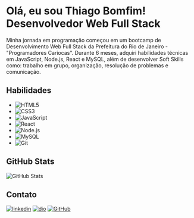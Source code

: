 
# Olá, eu sou Thiago Bomfim! Desenvolvedor Web Full Stack


Minha jornada em programação começou em um bootcamp de Desenvolvimento Web Full Stack da Prefeitura do Rio de Janeiro - "Programadores Cariocas". Durante 6 meses, adquiri habilidades técnicas em JavaScript, Node.js, React e MySQL, além de desenvolver Soft Skills como: trabalho em grupo, organização, resolução de problemas e comunicação. 




## Habilidades

- ![HTML5](https://img.shields.io/badge/HTML5-07062e?style=for-the-badge&logo=html5&logoColor=0A66C2)
- ![CSS3](https://img.shields.io/badge/CSS3-07062e?style=for-the-badge&logo=css3&logoColor=0A66C2)
- ![JavaScript](https://img.shields.io/badge/JavaScript-07062e?style=for-the-badge&logo=javascript&logoColor=0A66C2)
- ![React](https://img.shields.io/badge/React-07062e?style=for-the-badge&logo=react&logoColor=0A66C2)
- ![Node.js](https://img.shields.io/badge/-Node.js-07062e?style=for-the-badge&amp;logo=node.js&logoColor=0A66C2)
- ![MySQL](https://img.shields.io/badge/-MySQL-07062e?style=for-the-badge&amp;logo=mysql&logoColor=0A66C2)
- ![Git](https://img.shields.io/badge/-git-07062e?style=for-the-badge&amp;logo=git&logoColor=0A66C2)


## GitHub Stats
![GitHub Stats](https://github-readme-stats.vercel.app/api?username=thigsbomfim&theme=holi&bg_color=07062e&border_color=30A3DC&show_icons=true&icon_color=1da2d8&title_color=1da2d8&text_color=def3f6)
## Contato

[![linkedin](https://img.shields.io/badge/linkedin-07062e?style=for-the-badge&logo=linkedin&logoColor=0A66C2)](https://www.linkedin.com/in/dev-thiago-bomfim/)
[![dio](https://img.shields.io/badge/dio-07062e?style=for-the-badge&logo=dio&logoColor=white)](https://www.dio.me/users/thigs_bomfim)
[![GitHub](https://img.shields.io/badge/github-07062e?style=for-the-badge&logo=GitHub&logoColor=0A66C2)](https://github.com/thigsbomfim)


